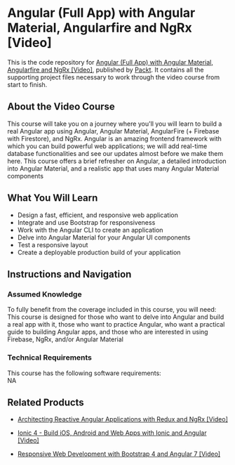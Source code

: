 # Angular (Full App) with Angular Material, Angularfire and NgRx [Video]
This is the code repository for [Angular (Full App) with Angular Material, Angularfire and NgRx [Video]](https://www.packtpub.com/web-development/responsive-web-development-bootstrap-4-and-angular-7-video?utm_source=github&utm_medium=repository&utm_campaign=9781789615272), published by [Packt](https://www.packtpub.com/?utm_source=github). It contains all the supporting project files necessary to work through the video course from start to finish.
## About the Video Course
This course will take you on a journey where you'll you will learn to build a real Angular app using Angular, Angular Material, AngularFire (+ Firebase with Firestore), and NgRx. Angular is an amazing frontend framework with which you can build powerful web applications; we will add real-time database functionalities and see our updates almost before we make them here. This course offers a brief refresher on Angular, a detailed introduction into Angular Material, and a realistic app that uses many Angular Material components

<H2>What You Will Learn</H2>
<DIV class=book-info-will-learn-text>
<UL>
<LI>Design a fast, efficient, and responsive web application 
<LI>Integrate and use Bootstrap for responsiveness 
<LI>Work with the Angular CLI to create an application 
<LI>Delve into Angular Material for your Angular UI components 
<LI>Test a responsive layout 
<LI>Create a deployable production build of your application </LI></UL></DIV>

## Instructions and Navigation
### Assumed Knowledge
To fully benefit from the coverage included in this course, you will need:<br/>
This course is designed for those who want to delve into Angular and build a real app with it, those who want to practice Angular, who want a practical guide to building Angular apps, and those who are interested in using Firebase, NgRx, and/or Angular Material
### Technical Requirements
This course has the following software requirements:<br/>
NA

## Related Products
* [Architecting Reactive Angular Applications with Redux and NgRx [Video]](https://www.packtpub.com/web-development/responsive-web-development-bootstrap-4-and-angular-7-video?utm_source=github&utm_medium=repository&utm_campaign=9781789615272)

* [Ionic 4 - Build iOS, Android and Web Apps with Ionic and Angular [Video]](https://www.packtpub.com/web-development/responsive-web-development-bootstrap-4-and-angular-7-video?utm_source=github&utm_medium=repository&utm_campaign=9781789615272)

* [Responsive Web Development with Bootstrap 4 and Angular 7 [Video]](https://www.packtpub.com/web-development/responsive-web-development-bootstrap-4-and-angular-7-video?utm_source=github&utm_medium=repository&utm_campaign=9781789615272)

